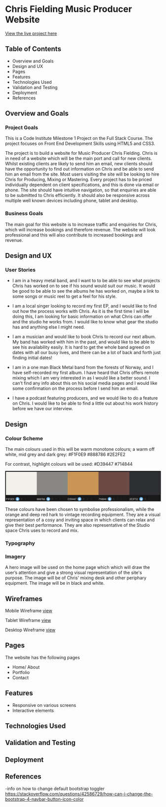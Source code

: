 # Chris Fielding Music Producer Website

[View the live project here]()

## Table of Contents
- Overview and Goals
- Design and UX
- Pages
- Features
- Technologies Used
- Validation and Testing
- Deployment
- References

## Overview and Goals
### Project Goals

This is a Code Institute Milestone 1 Project on the Full Stack Course. The project focuses on Front End Development Skills using HTML5 and CSS3.

The project is to build a website for Music Producer Chris Fielding.  Chris is in need of a website which will be the main port and call for new clients. Whilst existing clients are likely to send him an email, new clients should have the opportunity to find out information on Chris and be able to send him an email from the site. Most users visiting the site will be looking to hire Chris for Producing, Mixing or Mastering. Every project has to be priced individually dependent on client specifications, and this is done via email or phone.
The site should have intuitive navigation, so that enquiries are able to be submitted to Chris efficiently.  It should also be responsive across multiple well known devices including phone, tablet and desktop.

### Business Goals

The main goal for this website is to increase traffic and enquiries for Chris, which will increase bookings and therefore revenue. 
The website will look professional and this will also contribute to increased bookings and revenue.

## Design and UX

### User Stories
 -  I am in a heavy metal band, and I want to to be able to see what projects Chris has worked on to see if his sound would suit our music. It would be good to be able to see the albums he has worked on, maybe a link to some songs or music reel to get a feel for his style.

 - I am  a local singer looking to record my first EP, and I would like to find out how the process works with Chris. As it is the first time I will be doing this, I am looking for basic information on what Chris can offer and the studio he works from.  I would like to know what gear the studio has and anything else I might need.

 - I am a musician and would like to book Chris to record our next album. My band has worked with him in the past, and would like to be able to see his availability easily.  It is hard to get the whole band agreed on dates with all our busy lives, and there can be a lot of back and forth just finding initial dates!

 -  I am in a one man Black Metal band from the forests of Norway, and I have self-recorded my first album. I have heard that Chris offers remote mixing which I am very interested in as I would like a better sound. I can’t find any info about this on his social media pages and I would like some confirmation on the process before I send him an email.

 -  I have a podcast featuring producers, and we would like to do a feature on Chris. I would like to be able to find a little out about his work history before we have our interview.

 ## Design

### Colour Scheme

The main colours used in this will be warm monotone colours;
a warm off white, mid grey and dark grey:
#F1F0E9
#888786
#2E2FE2

For contrast, highlight colours will be used: 
#D39447
#714844

![Colours](/docs/colours.png)

These colours have been chosen to symbolise professionalism, while the orange and deep red hark to vintage recording equipment. They are a visual representation of a cosy and inviting space in which clients can relax and give their best performance. They are also representative of the Studio space Chris uses to record and mix. 


### Typography

### Imagery

A hero image will be used on the home page which which will  draw the user’s attention and give a strong visual representation of the site's purpose. The image will be of Chris' mixing desk and other periphary equipment. The image will be in black and white.

## Wireframes

Mobile Wireframe [view](/docs/phonewireframe.pdf)

Tablet Wireframe [view](/docs/tabletwireframe.pdf)

Desktop Wireframe [view](/docs/dwireframe.pdf)



## Pages

The website has the following pages

- Home/ About
- Portfolio
- Contact


## Features

- Responsive on various screens
- Interactive elements

## Technologies Used

## Validation and Testing

## Deployment

## References
-info on how to change default bootstrap toggler https://stackoverflow.com/questions/42586729/how-can-i-change-the-bootstrap-4-navbar-button-icon-color

